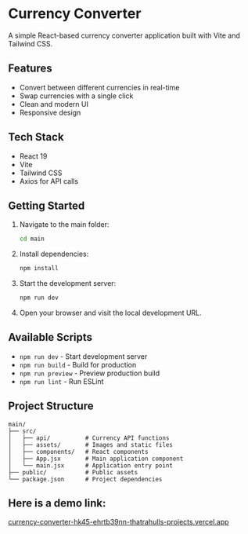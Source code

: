 # Currency Converter

A simple React-based currency converter application built with Vite and Tailwind CSS.

## Features

- Convert between different currencies in real-time
- Swap currencies with a single click
- Clean and modern UI
- Responsive design

## Tech Stack

- React 19
- Vite
- Tailwind CSS
- Axios for API calls

## Getting Started

1. Navigate to the main folder:
   ```bash
   cd main
   ```

2. Install dependencies:
   ```bash
   npm install
   ```

3. Start the development server:
   ```bash
   npm run dev
   ```

4. Open your browser and visit the local development URL.

## Available Scripts

- `npm run dev` - Start development server
- `npm run build` - Build for production
- `npm run preview` - Preview production build
- `npm run lint` - Run ESLint

## Project Structure

```
main/
├── src/
│   ├── api/          # Currency API functions
│   ├── assets/       # Images and static files
│   ├── components/   # React components
│   ├── App.jsx       # Main application component
│   └── main.jsx      # Application entry point
├── public/           # Public assets
└── package.json      # Project dependencies
```
## Here is a demo link:
[currency-converter-hk45-ehrtb39nn-thatrahulls-projects.vercel.app](https://vercel.com/thatrahulls-projects/currency-converter-hk45/5mDFcz3TrupnCgMcX4B1iy6vxPbD)
